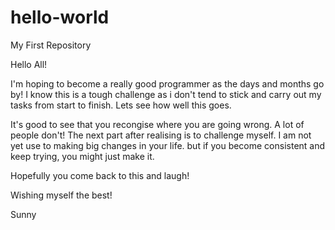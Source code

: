 # hello-world
My First Repository

Hello All! 

I'm hoping to become a really good programmer as the days and months go by! 
I know this is a tough challenge as i don't tend to stick and carry out my tasks from start to finish.
Lets see how well this goes. 

It's good to see that you recongise where you are going wrong. A lot of people don't!
The next part after realising is to challenge myself. I am not yet use to making big changes in your life.
but if you become consistent and keep trying, you might just make it.

Hopefully you come back to this and laugh! 

Wishing myself the best! 

Sunny
